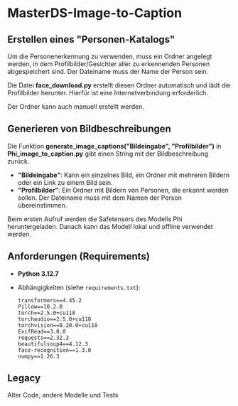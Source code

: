# MasterDS-Image-to-Caption

## Erstellen eines "Personen-Katalogs"

Um die Personenerkennung zu verwenden, muss ein Ordner angelegt werden, in dem Profilbilder/Gesichter aller zu erkennenden Personen abgespeichert sind. Der Dateiname muss der Name der Person sein.

Die Datei **face_download.py** erstellt diesen Ordner automatisch und lädt die Profilbilder herunter. Hierfür ist eine Internetverbindung erforderlich.

Der Ordner kann auch manuell erstellt werden.

## Generieren von Bildbeschreibungen

Die Funktion **generate_image_captions("Bildeingabe", "Profilbilder")** in **Phi_image_to_caption.py** gibt einen String mit der Bildbeschreibung zurück.

- **"Bildeingabe"**: Kann ein einzelnes Bild, ein Ordner mit mehreren Bildern oder ein Link zu einem Bild sein.
- **"Profilbilder"**: Ein Ordner mit Bildern von Personen, die erkannt werden sollen. Der Dateiname muss mit dem Namen der Person übereinstimmen.

Beim ersten Aufruf werden die Safetensors des Modells Phi heruntergeladen. Danach kann das Modell lokal und offline verwendet werden.

## Anforderungen (Requirements)

- **Python 3.12.7**
- Abhängigkeiten (siehe `requirements.txt`):

  ```plaintext
  transformers==4.45.2
  Pillow==10.2.0
  torch==2.5.0+cu118
  torchaudio==2.5.0+cu118
  torchvision==0.20.0+cu118
  ExifRead==3.0.0
  requests==2.32.3
  beautifulsoup4==4.12.3
  face-recognition==1.3.0
  numpy==1.26.3

## Legacy
Alter Code, andere Modelle und Tests
